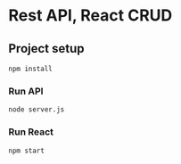 # Rest API, React CRUD

## Project setup
```
npm install
```

### Run API
```
node server.js
```

### Run React
```
npm start
```